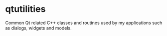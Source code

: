 # qtutilities
Common Qt related C++ classes and routines used by my applications such as dialogs, widgets and models.

